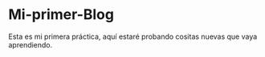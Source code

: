 # Mi-primer-Blog
Esta es mi primera práctica, aquí estaré probando cositas nuevas que vaya aprendiendo.
